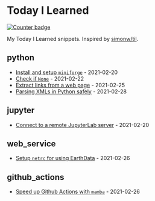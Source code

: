 # Today I Learned

[![Counter badge](https://img.shields.io/badge/count-7-green.svg)](https://shields.io/)

My Today I Learned snippets. Inspired by [simonw/til](https://github.com/simonw/til).

<!-- index starts -->
## python

* [Install and setup `miniforge`](https://github.com/cheginit/til/blob/main/python/miniforge.md) - 2021-02-20
* [Check if `None`](https://github.com/cheginit/til/blob/main/python/none.md) - 2021-02-22
* [Extract links from a web page](https://github.com/cheginit/til/blob/main/python/html_file.md) - 2021-02-25
* [Parsing XMLs in Python safely](https://github.com/cheginit/til/blob/main/python/xlm_parse.md) - 2021-02-28

## jupyter

* [Connect to a remote JupyterLab server](https://github.com/cheginit/til/blob/main/jupyter/remote.md) - 2021-02-20

## web_service

* [Setup `netrc` for using EarthData](https://github.com/cheginit/til/blob/main/web_service/netrc.md) - 2021-02-26

## github_actions

* [Speed up Github Actions with `mamba`](https://github.com/cheginit/til/blob/main/github_actions/mamba.md) - 2021-02-26
<!-- index ends -->
